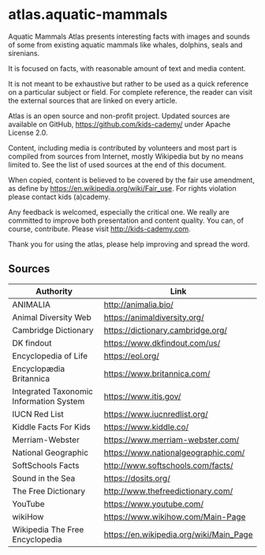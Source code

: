 # atlas.aquatic-mammals

Aquatic Mammals Atlas presents interesting facts with images and sounds of some from existing aquatic mammals like whales, dolphins, seals and sirenians. 

It is focused on facts, with reasonable amount of text and media content. 

It is not meant to be exhaustive but rather to be used as a quick reference on a particular subject or field. For complete reference, the reader can visit the external sources that are linked on every article.

Atlas is an open source and non-profit project. Updated sources are available on GitHub, https://github.com/kids-cademy/ under Apache License 2.0.

Content, including media is contributed by volunteers and most part is compiled from sources from Internet, mostly Wikipedia but by no means limited to. See the list of used sources at the end of this document.  

When copied, content is believed to be covered by the fair use amendment, as define by https://en.wikipedia.org/wiki/Fair_use. For rights violation please contact kids (a)cademy.

Any feedback is welcomed, especially the critical one. We really are committed to improve both presentation and content quality. You can, of course, contribute. Please visit http://kids-cademy.com.

Thank you for using the atlas, please help improving and spread the word.

## Sources

| Authority                               | Link
|-----------------------------------------|--------------------------------------------
| ANIMALIA                                | http://animalia.bio/
| Animal Diversity Web                    | https://animaldiversity.org/
| Cambridge Dictionary                    | https://dictionary.cambridge.org/
| DK findout                              | https://www.dkfindout.com/us/ 
| Encyclopedia of Life                    | https://eol.org/
| Encyclopædia Britannica                 | https://www.britannica.com/ 
| Integrated Taxonomic Information System | https://www.itis.gov/
| IUCN Red List                           | https://www.iucnredlist.org/
| Kiddle Facts For Kids                   | https://www.kiddle.co/
| Merriam-Webster                         | https://www.merriam-webster.com/
| National Geographic                     | https://www.nationalgeographic.com/
| SoftSchools Facts                       | http://www.softschools.com/facts/
| Sound in the Sea                        | https://dosits.org/
| The Free Dictionary                     | http://www.thefreedictionary.com/
| YouTube                                 | https://www.youtube.com/
| wikiHow                                 | https://www.wikihow.com/Main-Page
| Wikipedia The Free Encyclopedia         | https://en.wikipedia.org/wiki/Main_Page

